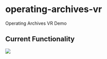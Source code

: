 # operating-archives-vr
Operating Archives VR Demo

## Current Functionality

![](https://media.giphy.com/media/llXD4m97mPrss1hpVG/giphy.gif)
